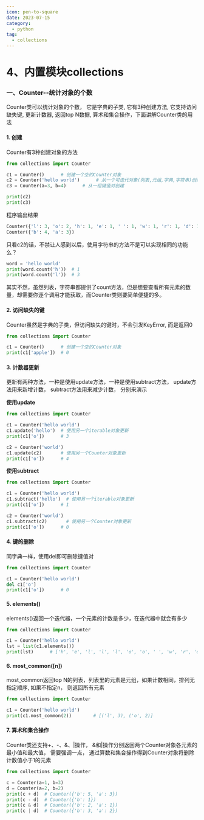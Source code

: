 ```yaml
---
icon: pen-to-square
date: 2023-07-15
category:
  - python 
tag:
  - collections
---
```


# 4、内置模块collections 



### 一、Counter--统计对象的个数

Counter类可以统计对象的个数， 它是字典的子类, 它有3种创建方法, 它支持访问缺失键, 更新计数器, 返回top N数据, 算术和集合操作，下面讲解Counter类的用法

#### 1. 创建

Counter有3种创建对象的方法

```python
from collections import Counter

c1 = Counter()      # 创建一个空的Counter对象
c2 = Counter('hello world')      # 从一个可迭代对象(列表,元组,字典,字符串)创建
c3 = Counter(a=3, b=4)      # 从一组键值对创建

print(c2)
print(c3)
```

程序输出结果

```python
Counter({'l': 3, 'o': 2, 'h': 1, 'e': 1, ' ': 1, 'w': 1, 'r': 1, 'd': 1})
Counter({'b': 4, 'a': 3})
```

只看c2的话，不禁让人感到以后，使用字符串的方法不是可以实现相同的功能么？

```python
word = 'hello world'
print(word.count('h'))  # 1
print(word.count('l'))  # 3
```

其实不然，虽然列表，字符串都提供了count方法，但是想要查看所有元素的数量，却需要你逐个调用才能获取，而Counter类则要简单便捷的多。

#### 2. 访问缺失的键

Counter虽然是字典的子类，但访问缺失的键时，不会引发KeyError, 而是返回0

```python
from collections import Counter

c1 = Counter()      # 创建一个空的Counter对象
print(c1['apple'])  # 0
```

#### 3. 计数器更新

更新有两种方法，一种是使用update方法，一种是使用subtract方法， update方法用来新增计数， subtract方法用来减少计数， 分别来演示

**使用update**

```python
from collections import Counter

c1 = Counter('hello world')
c1.update('hello')  # 使用另一个iterable对象更新
print(c1['o'])      # 3

c2 = Counter('world')
c1.update(c2)       # 使用另一个Counter对象更新
print(c1['o'])      # 4
```

**使用subtract**

```python
from collections import Counter

c1 = Counter('hello world')
c1.subtract('hello')  # 使用另一个iterable对象更新
print(c1['o'])      # 1

c2 = Counter('world')
c1.subtract(c2)       # 使用另一个Counter对象更新
print(c1['o'])      # 0
```

#### 4. 键的删除

同字典一样，使用del即可删除键值对

```python
from collections import Counter

c1 = Counter('hello world')
del c1['o']
print(c1['o'])      # 0
```

#### 5. elements()

elements()返回一个迭代器，一个元素的计数是多少，在迭代器中就会有多少

```python
from collections import Counter

c1 = Counter('hello world')
lst = list(c1.elements())
print(lst)      # ['h', 'e', 'l', 'l', 'l', 'o', 'o', ' ', 'w', 'r', 'd']
```

#### 6. most_common([n])

most_common返回top N的列表，列表里的元素是元组，如果计数相同，排列无指定顺序, 如果不指定n， 则返回所有元素

```python
from collections import Counter

c1 = Counter('hello world')
print(c1.most_common(2))        # [('l', 3), ('o', 2)]
```

#### 7. 算术和集合操作

Counter类还支持+、-、&、|操作， &和|操作分别返回两个Counter对象各元素的最小值和最大值， 需要强调一点， 通过算数和集合操作得到Counter对象将删除计数值小于1的元素

```python
from collections import Counter

c = Counter(a=1, b=3)
d = Counter(a=2, b=2)
print(c + d)  # Counter({'b': 5, 'a': 3})
print(c - d)  # Counter({'b': 1})
print(c & d)  # Counter({'b': 2, 'a': 1})
print(c | d)  # Counter({'b': 3, 'a': 2})
```

